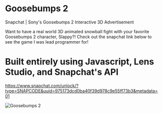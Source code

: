 # Goosebumps 2
Snapchat | Sony's Goosebumps 2 Interactive 3D Advertisement


Want to have a real world 3D animated snowball fight with your favorite Goosebumps 2 character, Slappy?! Check out the snapchat link below to see the game I was lead programmer for!

# Built entirely using Javascript, Lens Studio, and Snapchat's API

https://www.snapchat.com/unlock/?type=SNAPCODE&uuid=975173dcd0ba40f39d978c9e55ff73b3&metadata=01

![Goosebumps 2](/Users/scottclampet/Desktop/goosebumps2img.png?raw=true "Snowball Fight with Slappy")
